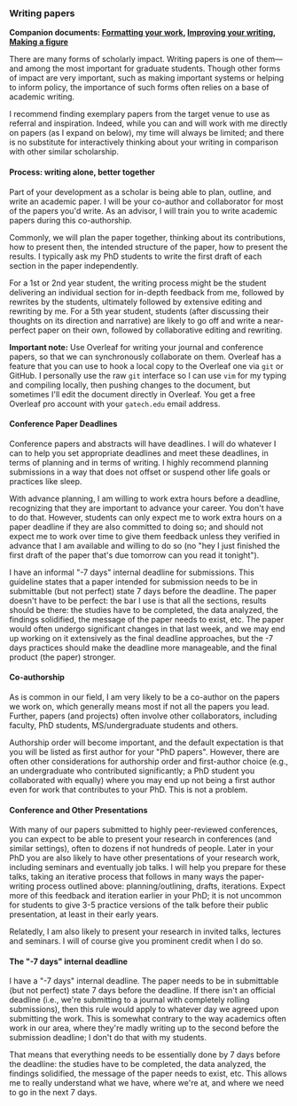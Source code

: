 ### Writing papers

**Companion documents: [Formatting your work](formatting.md), [Improving your writing](improving-your-writing.md), [Making a figure](figures.md)**

There are many forms of scholarly impact.
Writing papers is one of them—and among the most important for graduate students.
Though other forms of impact are very important, such as making important systems or helping to inform policy, the importance of such forms often relies on a base of academic writing.

I recommend finding exemplary papers from the target venue to use as referral and inspiration.
Indeed, while you can and will work with me directly on papers (as I expand on below), my time will always be limited; and there is no substitute for interactively thinking about your writing in comparison with other similar scholarship.

#### Process: writing alone, better together

Part of your development as a scholar is being able to plan, outline, and write an academic paper.
I will be your co-author and collaborator for most of the papers you'd write.
As an advisor, I will train you to write academic papers during this co-authorship.

Commonly, we will plan the paper together, thinking about its contributions, how to present then, the intended structure of the paper, how to present the results.
I typically ask my PhD students to write the first draft of each section in the paper independently.

For a 1st or 2nd year student, the writing process might be the student delivering an individual section for in-depth feedback from me, followed by rewrites by the students, ultimately followed by extensive editing and rewriting by me.
For a 5th year student, students (after discussing their thoughts on its direction and narrative) are likely to go off and write a near-perfect paper on their own, followed by collaborative editing and rewriting.

__Important note:__ Use Overleaf for writing your journal and conference papers, so that we can synchronously collaborate on them. Overleaf has a feature that you can use to hook a local copy to the Overleaf one via `git` or GitHub. I personally use the raw `git` interface so I can use `vim` for my typing and compiling locally, then pushing changes to the document, but sometimes I'll edit the document directly in Overleaf. You get a free Overleaf pro account with your `gatech.edu` email address.

#### Conference Paper Deadlines

Conference papers and abstracts will have deadlines.
I will do whatever I can to help you set appropriate deadlines and meet these deadlines, in terms of planning and in terms of writing.
I highly recommend planning submissions in a way that does not offset or suspend other life goals or practices like sleep.

With advance planning, I am willing to work extra hours before a deadline, recognizing that they are important to advance your career.
You don't have to do that.
However, students can only expect me to work extra hours on a paper deadline if they are also committed to doing so; and should not expect me to work over time to give them feedback unless they verified in advance that I am available and willing to do so (no "hey I just finished the first draft of the paper that's due tomorrow can you read it tonight").

I have an informal "-7 days" internal deadline for submissions.
This guideline states that a paper intended for submission needs to be in submittable (but not perfect) state 7 days before the deadline.
The paper doesn't have to be perfect: the bar I use is that all the sections, results should be there: the studies have to be completed, the data analyzed, the findings solidified, the message of the paper needs to exist, etc.
The paper would often undergo significant changes in that last week, and we may end up working on it extensively as the final deadline approaches, but the -7 days practices should make the deadline more manageable, and the final product (the paper) stronger.

#### Co-authorship

As is common in our field, I am very likely to be a co-author on the papers we work on, which generally means most if not all the papers you lead.
Further, papers (and projects) often involve other collaborators, including faculty, PhD students, MS/undergraduate students and others.

Authorship order will become important, and the default expectation is that you will be listed as first author for your "PhD papers".
However, there are often other considerations for authorship order and first-author choice (e.g., an undergraduate who contributed significantly; a PhD student you collaborated with equally) where you may end up not being a first author even for work that contributes to your PhD.
This is not a problem.

#### Conference and Other Presentations

With many of our papers submitted to highly peer-reviewed conferences, you can expect to be able to present your research in conferences (and similar settings), often to dozens if not hundreds of people.
Later in your PhD you are also likely to have other presentations of your research work, including seminars and eventually job talks.
I will help you prepare for these talks, taking an iterative process that follows in many ways the paper-writing process outlined above: planning/outlining, drafts, iterations.
Expect more of this feedback and iteration earlier in your PhD; it is not uncommon for students to give 3-5 practice versions of the talk before their public presentation, at least in their early years.

Relatedly, I am also likely to present your research in invited talks, lectures and seminars.
I will of course give you prominent credit when I do so.

#### The "-7 days" internal deadline

I have a "-7 days" internal deadline.
The paper needs to be in submittable (but not perfect) state 7 days before the deadline.
If there isn't an official deadline (i.e., we're submitting to a journal with completely rolling submissions), then this rule would apply to whatever day we agreed upon submitting the work.
This is somewhat contrary to the way academics often work in our area, where they're madly writing up to the second before the submission deadline; I don't do that with my students.

That means that everything needs to be essentially done by 7 days before the deadline: the studies have to be completed, the data analyzed, the findings solidified, the message of the paper needs to exist, etc.
This allows me to really understand what we have, where we're at, and where we need to go in the next 7 days.
